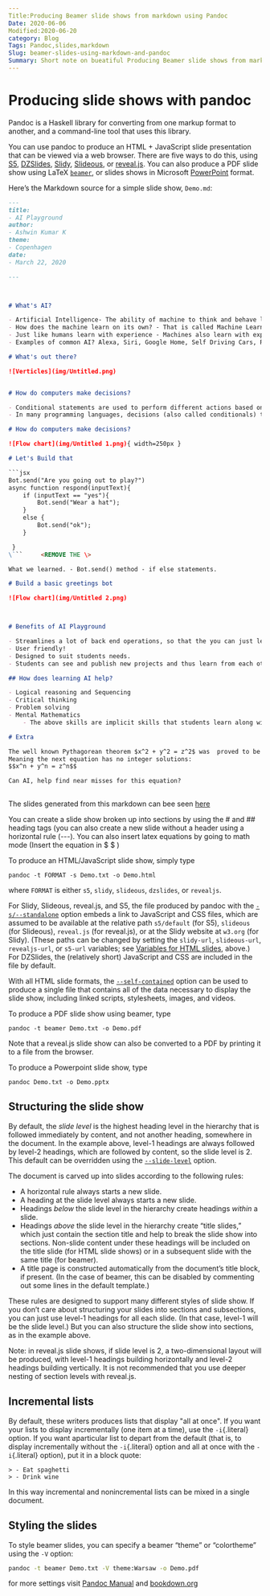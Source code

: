 ```yaml
---
Title:Producing Beamer slide shows from markdown using Pandoc
Date: 2020-06-06
Modified:2020-06-20
category: Blog
Tags: Pandoc,slides,markdown
Slug: beamer-slides-using-markdown-and-pandoc
Summary: Short note on bueatiful Producing Beamer slide shows from markdown using Pandoc
---
```

# Producing slide shows with pandoc
Pandoc is a Haskell library for converting from one markup format to another, and a command-line tool that uses this library.

You can use pandoc to produce an HTML + JavaScript slide presentation that can be viewed via a web browser. There are five ways to do this, using [S5](https://meyerweb.com/eric/tools/s5/), [DZSlides](http://paulrouget.com/dzslides/), [Slidy](https://www.w3.org/Talks/Tools/Slidy2/), [Slideous](https://goessner.net/articles/slideous/), or [reveal.js](https://revealjs.com/). You can also produce a PDF slide show using LaTeX [`beamer`](https://ctan.org/pkg/beamer), or slides shows in Microsoft [PowerPoint](https://en.wikipedia.org/wiki/Microsoft_PowerPoint) format.

Here’s the Markdown source for a simple slide show, `Demo.md`:

```md
---
title:
- AI Playground
author:
- Ashwin Kumar K
theme:
- Copenhagen
date:
- March 22, 2020

---



# What's AI?

- Artificial Intelligence- The ability of machine to think and behave like humans.
- How does the machine learn on its own? - That is called Machine Learning. ML is the study of computer algorithms that improve automatically with experience.
- Just like humans learn with experience - Machines also learn with experience!
- Examples of common AI? Alexa, Siri, Google Home, Self Driving Cars, Robots etc.

# What's out there?

![Verticles](img/Untitled.png)


# How do computers make decisions?

- Conditional statements are used to perform different actions based on different conditions.
- In many programming languages, decisions (also called conditionals) take the form of an if-then construct. They start with a condition, which is then evaluated as either True or False.

# How do computers make decisions?

![Flow chart](img/Untitled 1.png){ width=250px }

# Let's Build that

​```jsx
Bot.send("Are you going out to play?")
async function respond(inputText){
	if (inputText == "yes"){
		Bot.send("Wear a hat");
	}
	else {
		Bot.send("ok");
	}

 }
\```     <REMOVE THE \>

What we learned. - Bot.send() method - if else statements.

# Build a basic greetings bot

![Flow chart](img/Untitled 2.png)



# Benefits of AI Playground

- Streamlines a lot of back end operations, so that the you can just learn what AI is — and can get immediate results!
- User friendly!
- Designed to suit students needs.
- Students can see and publish new projects and thus learn from each other.

## How does learning AI help?

- Logical reasoning and Sequencing 
- Critical thinking
- Problem solving
- Mental Mathematics
    - The above skills are implicit skills that students learn along with AI. And this helps them in academics, life, etc.

# Extra 

The well known Pythagorean theorem $x^2 + y^2 = z^2$ was  proved to be invalid for other exponents. 
Meaning the next equation has no integer solutions:
$$x^n + y^n = z^n$$

Can AI, help find near misses for this equation?
    
```
The slides generated from this markdown can bee seen [here](https://ashwinschronicles.github.io/pdfs/Demo.pdf)

You can create a slide show broken up into sections by using the # and ## heading tags (you can also create a new slide without a header using a horizontal rule (---). You can also insert latex equations by going to math mode (Insert the equation in $ $ )

To produce an HTML/JavaScript slide show, simply type

```
pandoc -t FORMAT -s Demo.txt -o Demo.html
```

where `FORMAT` is either `s5`, `slidy`, `slideous`, `dzslides`, or `revealjs`.

For Slidy, Slideous, reveal.js, and S5, the file produced by pandoc with the [`-s/--standalone`](https://pandoc.org/MANUAL.html#option--standalone) option embeds a link to JavaScript and CSS files, which are assumed to be available at the relative path `s5/default` (for S5), `slideous` (for Slideous), `reveal.js` (for reveal.js), or at the Slidy website at `w3.org` (for Slidy). (These paths can be changed by setting the `slidy-url`, `slideous-url`, `revealjs-url`, or `s5-url` variables; see [Variables for HTML slides](https://pandoc.org/MANUAL.html#variables-for-html-slides), above.) For DZSlides, the (relatively short) JavaScript and CSS are included in the file by default.

With all HTML slide formats, the [`--self-contained`](https://pandoc.org/MANUAL.html#option--self-contained) option can be used to produce a single file that contains all of the data necessary to display the slide show, including linked scripts, stylesheets, images, and videos.

To produce a PDF slide show using beamer, type

```
pandoc -t beamer Demo.txt -o Demo.pdf
```

Note that a reveal.js slide show can also be converted to a PDF by printing it to a file from the browser.

To produce a Powerpoint slide show, type

```
pandoc Demo.txt -o Demo.pptx
```

## Structuring the slide show

By default, the *slide level* is the highest heading level in the hierarchy that is followed immediately by content, and not another heading, somewhere in the document. In the example above, level-1 headings are always followed by level-2 headings, which are followed by content, so the slide level is 2. This default can be overridden using the [`--slide-level`](https://pandoc.org/MANUAL.html#option--slide-level) option.

The document is carved up into slides according to the following rules:

- A horizontal rule always starts a new slide.
- A heading at the slide level always starts a new slide.
- Headings *below* the slide level in the hierarchy create headings *within* a slide.
- Headings *above* the slide level in the hierarchy create “title slides,” which just contain the section title and help to break the slide show into sections. Non-slide content under these headings will be included on the title slide (for HTML slide shows) or in a subsequent slide with the same title (for beamer).
- A title page is constructed automatically from the document’s title block, if present. (In the case of beamer, this can be disabled by commenting out some lines in the default template.)

These rules are designed to support many different styles of slide show. If you don’t care about structuring your slides into sections and subsections, you can just use level-1 headings for all each slide. (In that case, level-1 will be the slide level.) But you can also structure the slide show into sections, as in the example above.

Note: in reveal.js slide shows, if slide level is 2, a two-dimensional layout will be produced, with level-1 headings building horizontally and level-2 headings building vertically. It is not recommended that you use deeper nesting of section levels with reveal.js.

## Incremental lists 

By default, these writers produces lists that display "all at once". If you want your lists to display incrementally (one item at a time), use the `-i`{.literal} option. If you want aparticular list to depart from the default (that is, to display incrementally without the `-i`{.literal} option and all at once with the `-i`{.literal} option), put it in a block quote:

```
> - Eat spaghetti
> - Drink wine

```

In this way incremental and nonincremental lists can be mixed in a
single document.


## Styling the slides 

To style beamer slides, you can specify a beamer “theme” or “colortheme” using the `-V` option:

```bash
pandoc -t beamer Demo.txt -V theme:Warsaw -o Demo.pdf
```




for more settings visit  [Pandoc Manual](https://pandoc.org/MANUAL.html) and [bookdown.org](https://bookdown.org/yihui/rmarkdown/beamer-presentation.html) 

